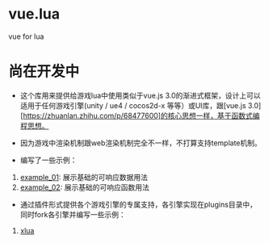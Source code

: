 # vue.lua
vue for lua
# 尚在开发中
* 这个库用来提供给游戏lua中使用类似于vue.js 3.0的渐进式框架，设计上可以适用于任何游戏引擎(unity / ue4 / cocos2d-x 等等）或UI库，跟[vue.js 3.0][https://zhuanlan.zhihu.com/p/68477600]的核心思想一样，基于函数式编程思想。

* 因为游戏中渲染机制跟web渲染机制完全不一样，不打算支持template机制。

* 编写了一些示例：
1. [example_01](examples/example_01.lua): 展示基础的可响应数据用法
2. [example_02](examples/example_02.lua): 展示基础的可响应函数用法



* 通过插件形式提供各个游戏引擎的专属支持，各引擎实现在plugins目录中，同时fork各引擎并编写一些示例：
1. [xlua](https://github.com/vlua/vlua.xLua)

